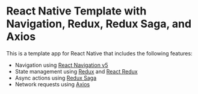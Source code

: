 # React Native Template with Navigation, Redux, Redux Saga, and Axios

This is a template app for React Native that includes the following features:

- Navigation using [React Navigation v5](https://reactnavigation.org/docs/5.x/getting-started/)
- State management using [Redux](https://redux.js.org/) and [React Redux](https://react-redux.js.org/)
- Async actions using [Redux Saga](https://redux-saga.js.org/)
- Network requests using [Axios](https://axios-http.com/)
